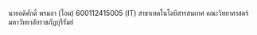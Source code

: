 นายอดิศักดิ์ พรมลา (โอม)
600112415005 (IT)
สาขาเทคโนโลยีสารสนเทศ
คณะวิทยาศาสตร์
มหาวัทยาลัยราชภัฏบุรีรัมย์